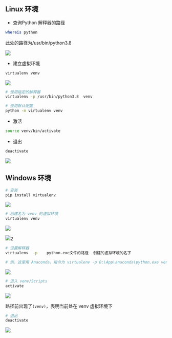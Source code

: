 <!--
 * @Description: 
 * @Version: 1.0
 * @Author: DaLao
 * @Email: dalao_li@163.com
 * @Date: 2021-04-03 02:43:34
 * @LastEditors: DaLao
 * @LastEditTime: 2022-01-03 21:25:05
-->

## Linux 环境

- 查询Python 解释器的路径

```sh
whereis python
```

此处的路径为/usr/bin/python3.8

![](https://cdn.hurra.ltd/img/20220103212007.png)

- 建立虚拟环境

```sh
virtualenv venv
```

![](https://cdn.hurra.ltd/img/20220103212309.png)

```sh
# 使用指定的解释器
virtualenv -p /usr/bin/python3.8  venv

# 使用默认配置
python -m virtualenv venv
```
- 激活
  
```sh
source venv/bin/activate
```

- 退出
  
```sh
deactivate
```

![](https://cdn.hurra.ltd/img/20220103212455.png)

## Windows 环境

```py
# 安装
pip install virtualenv
```

![](https://cdn.hurra.ltd/img/20200312224255893.png)

```sh
# 创建名为 venv 的虚拟环境
virtualenv venv
```

![](https://cdn.hurra.ltd/img/TIM截图20200515113058.png)

![](https://cdn.hurra.ltd/img/20200515113137.png)2

```sh
# 设置解释器
virtualenv  -p    python.exe文件的路径  创建的虚拟环境的名字

# 例，这里用 Anaconda，指令为 virtualenv -p D:\App\anaconda\python.exe venv
```

![](https://cdn.hurra.ltd/img/20200515113404.png)

```sh
# 进入 venv/Scripts 
activate
```

![](https://cdn.hurra.ltd/img/20200515113603.png)

路径前出现了`(venv)`，表明当前处在 venv 虚拟环境下

```sh
# 退出
deactivate
```

![](https://cdn.hurra.ltd/img/20200515113732.png)


